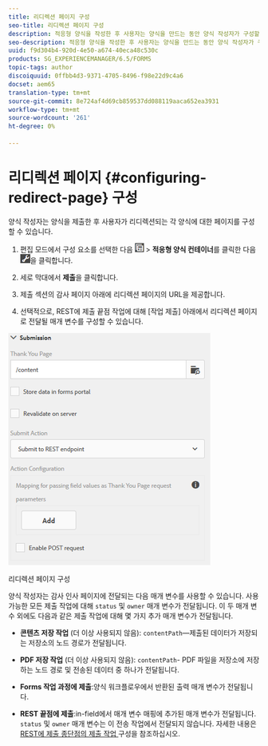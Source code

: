 ```yaml
---
title: 리디렉션 페이지 구성
seo-title: 리디렉션 페이지 구성
description: 적응형 양식을 작성한 후 사용자는 양식을 만드는 동안 양식 작성자가 구성할 수 있는 웹 페이지로 리디렉션할 수 있습니다.
seo-description: 적응형 양식을 작성한 후 사용자는 양식을 만드는 동안 양식 작성자가 구성할 수 있는 웹 페이지로 리디렉션할 수 있습니다.
uuid: f9d304b4-920d-4e50-a674-40eca48c530c
products: SG_EXPERIENCEMANAGER/6.5/FORMS
topic-tags: author
discoiquuid: 0ffbb4d3-9371-4705-8496-f98e22d9c4a6
docset: aem65
translation-type: tm+mt
source-git-commit: 8e724af4d69cb859537dd088119aaca652ea3931
workflow-type: tm+mt
source-wordcount: '261'
ht-degree: 0%

---
```



# 리디렉션 페이지 {#configuring-redirect-page} 구성

양식 작성자는 양식을 제출한 후 사용자가 리디렉션되는 각 양식에 대한 페이지를 구성할 수 있습니다.

1. 편집 모드에서 구성 요소를 선택한 다음 ![필드 수준](assets/field-level.png) > **적응형 양식 컨테이너**&#x200B;를 클릭한 다음 ![cmppr](assets/cmppr.png)을 클릭합니다.

1. 세로 막대에서 **제출**&#x200B;을 클릭합니다.

1. 제출 섹션의 감사 페이지 아래에 리디렉션 페이지의 URL을 제공합니다.
1. 선택적으로, REST에 제출 끝점 작업에 대해 [작업 제출] 아래에서 리디렉션 페이지로 전달될 매개 변수를 구성할 수 있습니다.

![리디렉션 페이지 구성](assets/thank-you-setting-1.png)

리디렉션 페이지 구성

양식 작성자는 감사 인사 페이지에 전달되는 다음 매개 변수를 사용할 수 있습니다. 사용 가능한 모든 제출 작업에 대해 `status` 및 `owner` 매개 변수가 전달됩니다. 이 두 매개 변수 외에도 다음과 같은 제출 작업에 대해 몇 가지 추가 매개 변수가 전달됩니다.

* **콘텐츠 저장 작업** (더 이상 사용되지 않음): `contentPath`—제출된 데이터가 저장되는 저장소의 노드 경로가 전달됩니다.

* **PDF 저장 작업** (더 이상 사용되지 않음): `contentPath`- PDF 파일을 저장소에 저장하는 노드 경로 및 전송된 데이터 중 하나가 전달됩니다.

* **Forms 작업 과정에 제출**:양식 워크플로우에서 반환된 출력 매개 변수가 전달됩니다.

* **REST 끝점에 제출**:in-field에서 매개 변수 매핑에 추가된 매개 변수가 전달됩니다. `status` 및  `owner` 매개 변수는 이 전송 작업에서 전달되지 않습니다. 자세한 내용은 [REST에 제출 종단점의 제출 작업 ](../../forms/using/configuring-submit-actions.md) 구성을 참조하십시오.

